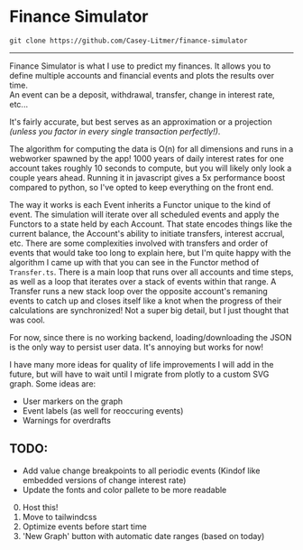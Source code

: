 # Finance Simulator
```
git clone https://github.com/Casey-Litmer/finance-simulator
```
---

Finance Simulator is what I use to predict my finances.  It allows you to define multiple accounts and financial events and plots the results over time.  
An event can be a deposit, withdrawal, transfer, change in interest rate, etc...

It's fairly accurate, but best serves as an approximation or a projection *(unless you factor in every single transaction perfectly!)*.  

The algorithm for computing the data is O(n) for all dimensions and runs in a webworker spawned by the app!  1000 years of daily interest rates for one account takes roughly 10 seconds to compute, but you will likely only look a couple years ahead.  Running it in javascript gives a 5x performance boost compared to python, so I've opted to keep everything on the front end.

The way it works is each Event inherits a Functor unique to the kind of event. 
The simulation will iterate over all scheduled events and apply the Functors to a state held by each Account.  That state encodes things like the current balance, the Account's ability to initiate transfers, interest accrual, etc.  There are some complexities involved with transfers and order of events that would take too long to explain here, but I'm quite happy with the algorithm I came up with that you can see in the Functor method of `Transfer.ts`.  There is a main loop that runs over all accounts and time steps, as well as a loop that iterates over a stack of events within that range.  A Transfer runs a new stack loop over the opposite account's remaning events to catch up and closes itself like a knot when the progress of their calculations are synchronized!  Not a super big detail, but I just thought that was cool.

For now, since there is no working backend, loading/downloading the JSON is the only way to persist user data.  It's annoying but works for now! 

I have many more ideas for quality of life improvements I will add in the future, but will have to wait until I migrate from plotly to a custom SVG graph.  Some ideas are:

- User markers on the graph
- Event labels (as well for reoccuring events)
- Warnings for overdrafts



## TODO:

- Add value change breakpoints to all periodic events (Kindof like embedded versions of change interest rate)
- Update the fonts and color pallete to be more readable

0) Host this!
1) Move to tailwindcss
2) Optimize events before start time
3) 'New Graph' button with automatic date ranges (based on today)
